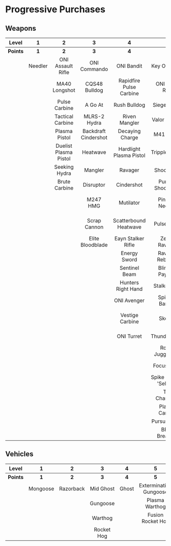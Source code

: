 # Progressive Purchases

## Weapons

| **Level**  |  **1**  |         **2**         |        **3**         |          **4**          |         **5**          |         **6**          |          **7**           |        **8**         |      **9**       |
| :--------: | :-----: | :-------------------: | :------------------: | :---------------------: | :--------------------: | :--------------------: | :----------------------: | :------------------: | :--------------: |
| **Points** |  **1**  |         **2**         |        **3**         |          **4**          |         **5**          |         **6**          |          **7**           |        **8**         |      **9**       |
|            | Needler |   ONI Assault Rifle   |     ONI Commando     |       ONI Bandit        |      Key Of Speed      |    Striker Sidekick    |      Scions Vision       | Exterminating Frenzy | Banish Of Balaho |
|            |         |     MA40 Longshot     |    CQS48 Bulldog     | Rapidfire Pulse Carbine |    ONI Battle Rifle    |    Impact Commando     |        Headhunter        |    Volcanic Oasis    |  Scorpion Tail   |
|            |         |     Pulse Carbine     |       A Go At        |      Rush Bulldog       |      Siege Bandit      |  Cure Of The Haunted   |     The Final Token      |   Rushdown Hammer    |     Valkyrie     |
|            |         |   Tactical Carbine    |     MLRS-2 Hydra     |      Riven Mangler      |     Valor Of Dinh      |      Rain Of War       |      Rage Of Iratus      |      Gamma Shot      |                  |
|            |         |     Plasma Pistol     | Backdraft Cindershot |     Decaying Charge     |       M41 SPNKr        |      M41 Tracker       |   Stalker Rifle Ultra    |                      |                  |
|            |         | Duelist Plasma Pistol |       Heatwave       | Hardlight Plasma Pistol |     Tripple Threat     |     Fuel Rod SPNKr     |      Doom Of Reach       |                      |                  |
|            |         |     Seeking Hydra     |       Mangler        |         Ravager         |      Shock Rifle       |    Spartan Sandwich    |   Sentry Of Writh Kul    |                      |                  |
|            |         |     Brute Carbine     |      Disruptor       |       Cindershot        |  Purging Shock Rifle   |    S7 Sniper Rifle     |    Diminsher of Hope     |                      |                  |
|            |         |                       |       M247 HMG       |        Mutilator        |    Pinpoint Needler    |   S7 Flexfire Sniper   | Overloaded Pulse Carbine |                      |                  |
|            |         |                       |     Scrap Cannon     |  Scatterbound Heatwave  |       Pulse Wave       |  Arcane Sentinel Beam  |          Demon           |                      |                  |
|            |         |                       |   Elite Bloodblade   |   Eayn Stalker Rifle    |     Zealot Ravager     |    Phantom Assassin    |     Light Of Doisac      |                      |                  |
|            |         |                       |                      |      Energy Sword       |    Ravager Rebound     |     Gravity Hammer     |                          |                      |                  |
|            |         |                       |                      |      Sentinel Beam      |    Blinding Payload    |   Calcine Disruptor    |                          |                      |                  |
|            |         |                       |                      |   Hunters Right Hand    |     Stalker Rifle      |      Scout Skewer      |                          |                      |                  |
|            |         |                       |                      |       ONI Avenger       |    Spire Of Barroth    |    Volatile Skewer     |                          |                      |                  |
|            |         |                       |                      |     Vestige Carbine     |         Skewer         |  Duelist Energy Sword  |                          |                      |                  |
|            |         |                       |                      |       ONI Turret        |      Thunderstorm      | Guardian Of Sanghelios |                          |                      |                  |
|            |         |                       |                      |                         |    Rogue Juggernaut    |  Convergence Bulldog   |                          |                      |                  |
|            |         |                       |                      |                         |       Focus Beam       | Unbound Plasma Pistol  |                          |                      |                  |
|            |         |                       |                      |                         | Spike Of Thav 'Sebarim |                        |                          |                      |                  |
|            |         |                       |                      |                         |      The Champion      |                        |                          |                      |                  |
|            |         |                       |                      |                         |     Plasma Cannon      |                        |                          |                      |                  |
|            |         |                       |                      |                         |     Pursuit Hydra      |                        |                          |                      |                  |
|            |         |                       |                      |                         |     BR75 Breacher      |                        |                          |                      |                  |

## Vehicles

| **Level**  |  **1**   |   **2**   |   **3**    | **4** |         **5**          |    **6**    |  **7**  |    **8**     |     **9**      |
| :--------: | :------: | :-------: | :--------: | :---: | :--------------------: | :---------: | :-----: | :----------: | :------------: |
| **Points** |  **1**   |   **2**   |   **3**    | **4** |         **5**          |    **6**    |  **7**  |    **8**     |     **9**      |
|            | Mongoose | Razorback | Mid Ghost  | Ghost | Extermination Gungoose | Mid Banshee |  Wasp   |    Wraith    |    Scorpion    |
|            |          |           |  Gungoose  |       |     Plasma Warthog     |             | Banshee | Phantom Wasp | Banishing Wasp |
|            |          |           |  Warthog   |       |   Fusion Rocket Hog    |             |         |              |     Dragon     |
|            |          |           | Rocket Hog |       |                        |             |         |              |                |
